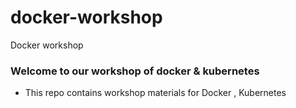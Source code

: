 # docker-workshop
Docker workshop

### Welcome to our workshop of docker & kubernetes
- This repo contains workshop materials for Docker , Kubernetes
